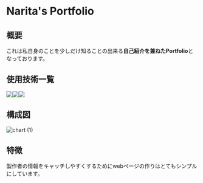 # Narita's Portfolio

## 概要

これは私自身のことを少しだけ知ることの出来る**自己紹介を兼ねたPortfolio**となっております。

## 使用技術一覧

<img src="https://img.shields.io/badge/-Html5-E34F26.svg?logo=html5&style=plastic"><img src="https://img.shields.io/badge/-Css3-1572B6.svg?logo=css3&style=plastic"><img src="https://img.shields.io/badge/-Javascript-F7DF1E.svg?logo=javascript&style=plastic">

## 構成図

![chart (1)](https://github.com/tatsu-narita/my-portfolio/assets/135838655/837132f5-c977-4167-b215-d5020b1a220a)

## 特徴

製作者の情報をキャッチしやすくするためにwebページの作りはとてもシンプルにしています。
